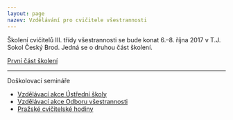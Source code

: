 ```yaml
---
layout: page
nazev: Vzdělávání pro cvičitele všestrannosti
---
```


Školení cvičitelů III. třídy všestrannosti se bude konat 6.–8. října 2017 v T.J. Sokol Český Brod. Jedná se o druhou část školení.

[První část školení](2017-03-25-skoleni.html)

---

Doškolovací semináře

* [Vzdělávací akce Ústřední školy](http://sokol.eu/obsah/234/seminare-a-skoleni)
* [Vzdělávací akce Odboru všestrannosti](http://sokol.eu/obsah/5360/vzdelavani-odbor-vsestrannosti)
* [Pražské cvičitelské hodiny](http://eepurl.com/44n35)